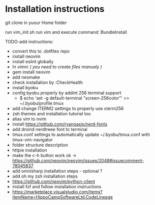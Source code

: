 Installation instructions
=====
git clone in yuour Home folder

run vim_init.sh
run vim and execute command :BundleInstall


TODO-add instructions:
- convert this to .dotfiles repo
- install neovim
- install eslint globally
- ln _vimrc ( you need to create files manualy )_
- gem install neovim
- add neomake
- check installation by :CheckHealth
- install byobu
- config byobu properly by addint 256 terminal support
  - $ echo 'set -g default-terminal "screen-256color"' >> ~/.byobu/profile.tmux
- add change ITERM2 settings to properly use xterm256
- zsh themes and installation tutorial too
- alias vim to nvim
- install https://github.com/ryanoasis/nerd-fonts
- add droind nerdtreee font to terminal
- tmux.conf settings to automatically update ~/.byobu/tmux.conf with tmux-vim-navigator
- folder structure description
- httpie installation
- make the c-h button work ok -> https://github.com/neovim/neovim/issues/2048#issuecomment-78045837
- add omnisharp installation steps - optional ?
- add oh my zsh installation steps
- https://github.com/neovim/python-client
- install fzf and follow installation instructions
- https://marketplace.visualstudio.com/items?itemName=HippoCampSoftwareLtd.CodeLineage
